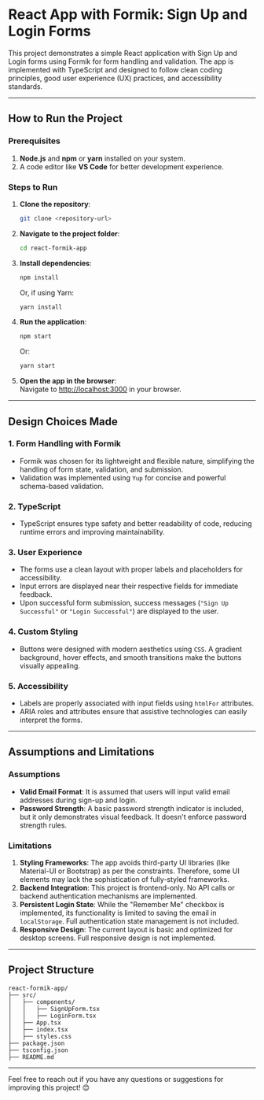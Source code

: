 
# React App with Formik: Sign Up and Login Forms

This project demonstrates a simple React application with Sign Up and Login forms using Formik for form handling and validation. The app is implemented with TypeScript and designed to follow clean coding principles, good user experience (UX) practices, and accessibility standards.

---

## How to Run the Project

### Prerequisites
1. **Node.js** and **npm** or **yarn** installed on your system.
2. A code editor like **VS Code** for better development experience.

### Steps to Run
1. **Clone the repository**:
   ```bash
   git clone <repository-url>
   ```
2. **Navigate to the project folder**:
   ```bash
   cd react-formik-app
   ```
3. **Install dependencies**:
   ```bash
   npm install
   ```
   Or, if using Yarn:
   ```bash
   yarn install
   ```
4. **Run the application**:
   ```bash
   npm start
   ```
   Or:
   ```bash
   yarn start
   ```
5. **Open the app in the browser**:  
   Navigate to [http://localhost:3000](http://localhost:3000) in your browser.

---

## Design Choices Made

### 1. Form Handling with Formik
- Formik was chosen for its lightweight and flexible nature, simplifying the handling of form state, validation, and submission.
- Validation was implemented using `Yup` for concise and powerful schema-based validation.

### 2. TypeScript
- TypeScript ensures type safety and better readability of code, reducing runtime errors and improving maintainability.

### 3. User Experience
- The forms use a clean layout with proper labels and placeholders for accessibility.
- Input errors are displayed near their respective fields for immediate feedback.
- Upon successful form submission, success messages (`"Sign Up Successful"` or `"Login Successful"`) are displayed to the user.

### 4. Custom Styling
- Buttons were designed with modern aesthetics using `CSS`. A gradient background, hover effects, and smooth transitions make the buttons visually appealing.

### 5. Accessibility
- Labels are properly associated with input fields using `htmlFor` attributes.
- ARIA roles and attributes ensure that assistive technologies can easily interpret the forms.

---

## Assumptions and Limitations

### Assumptions
- **Valid Email Format**: It is assumed that users will input valid email addresses during sign-up and login.
- **Password Strength**: A basic password strength indicator is included, but it only demonstrates visual feedback. It doesn't enforce password strength rules.

### Limitations
1. **Styling Frameworks**: The app avoids third-party UI libraries (like Material-UI or Bootstrap) as per the constraints. Therefore, some UI elements may lack the sophistication of fully-styled frameworks.
2. **Backend Integration**: This project is frontend-only. No API calls or backend authentication mechanisms are implemented.
3. **Persistent Login State**: While the "Remember Me" checkbox is implemented, its functionality is limited to saving the email in `localStorage`. Full authentication state management is not included.
4. **Responsive Design**: The current layout is basic and optimized for desktop screens. Full responsive design is not implemented.

---

## Project Structure

```
react-formik-app/
├── src/
│   ├── components/
│   │   ├── SignUpForm.tsx
│   │   ├── LoginForm.tsx
│   ├── App.tsx
│   ├── index.tsx
│   ├── styles.css
├── package.json
├── tsconfig.json
├── README.md
```

---

Feel free to reach out if you have any questions or suggestions for improving this project! 😊
